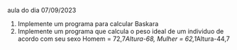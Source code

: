 aula do dia 07/09/2023

1. Implemente um programa para calcular Baskara
2. Implemente um programa que calcula o peso ideal de um individuo de acordo com seu sexo Homem = 72,7*Altura-68, Mulher = 62,1*Altura-44,7
